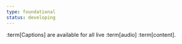 ```yaml
---
type: foundational
status: developing
---
```


:term[Captions] are available for all live :term[audio] :term[content].